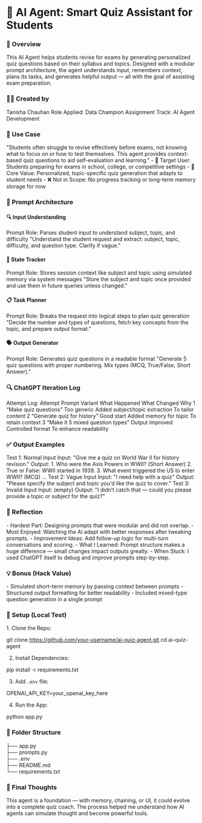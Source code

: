 <h1> 🧠 AI Agent: Smart Quiz Assistant for Students </h1>
<h3>🚀 Overview</h3>
This AI Agent helps students revise for exams by generating personalized quiz questions based on their syllabus and topics. Designed with a modular prompt architecture, the agent understands input, remembers context, plans its tasks, and generates helpful output — all with the goal of assisting exam preparation.
<h3>👩‍💻 Created by</h3>
Tanisha Chauhan
Role Applied: Data Champion
Assignment Track: AI Agent Development
<h3> 📌 Use Case</h3>
"Students often struggle to revise effectively before exams, not knowing what to focus on or how to test themselves. This agent provides context-based quiz questions to aid self-evaluation and learning."
- 🎯 Target User: Students preparing for exams in school, college, or competitive settings
- 🔑 Core Value: Personalized, topic-specific quiz generation that adapts to student needs
- ❌ Not in Scope: No progress tracking or long-term memory storage for now
<h3> 🧱 Prompt Architecture</h3>
<h4> 🔍 Input Understanding</h4>
Prompt Role: Parses student input to understand subject, topic, and difficulty
"Understand the student request and extract: subject, topic, difficulty, and question type. Clarify if vague."
<h4> 🧠 State Tracker</h4>
Prompt Role: Stores session context like subject and topic using simulated memory via system messages
"Store the subject and topic once provided and use them in future queries unless changed."
<h4> 📋 Task Planner</h4>
Prompt Role: Breaks the request into logical steps to plan quiz generation
"Decide the number and types of questions, fetch key concepts from the topic, and prepare output format."
<h4> 🗣️ Output Generator</h4>
Prompt Role: Generates quiz questions in a readable format
"Generate 5 quiz questions with proper numbering. Mix types (MCQ, True/False, Short Answer)."
<h3> 🔍 ChatGPT Iteration Log</h3>
Attempt Log:
Attempt	Prompt Variant	What Happened	What Changed	Why
1	“Make quiz questions”	Too generic	Added subject/topic extraction	To tailor content
2	“Generate quiz for history”	Good start	Added memory for topic	To retain context
3	“Make it 5 mixed question types”	Output improved	Controlled format	To enhance readability
<h3>✅ Output Examples</h3>
Test 1: Normal Input
Input: "Give me a quiz on World War II for history revision."
Output:
1. Who were the Axis Powers in WWII? (Short Answer)
2. True or False: WWII started in 1939.
3. What event triggered the US to enter WWII? (MCQ)
...
Test 2: Vague Input
Input: "I need help with a quiz"
Output: "Please specify the subject and topic you'd like the quiz to cover."
Test 3: Invalid Input
Input: (empty)
Output: "I didn’t catch that — could you please provide a topic or subject for the quiz?"
<h3>🧠 Reflection</h3>
- Hardest Part: Designing prompts that were modular and did not overlap.
- Most Enjoyed: Watching the AI adapt with better responses after tweaking prompts.
- Improvement Ideas: Add follow-up logic for multi-turn conversations and scoring.
- What I Learned: Prompt structure makes a huge difference — small changes impact outputs greatly.
- When Stuck: I used ChatGPT itself to debug and improve prompts step-by-step.
<h3>💡 Bonus (Hack Value)</h3>
- Simulated short-term memory by passing context between prompts
- Structured output formatting for better readability
- Included mixed-type question generation in a single prompt
<h3>🧾 Setup (Local Test)</h3>
1. Clone the Repo:

git clone https://github.com/your-username/ai-quiz-agent.git
cd ai-quiz-agent

2. Install Dependencies:

pip install -r requirements.txt

3. Add `.env` file:

OPENAI_API_KEY=your_openai_key_here

4. Run the App:

python app.py

<h3>📂 Folder Structure</h3>

├── app.py <br>
├── prompts.py <br>
├── .env <br>
├── README.md <br> 
└── requirements.txt <br>

<h3>🧠 Final Thoughts</h3>
This agent is a foundation — with memory, chaining, or UI, it could evolve into a complete quiz coach. The process helped me understand how AI agents can simulate thought and become powerful tools.
